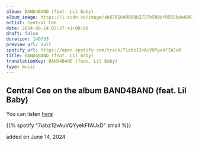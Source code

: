 ```yaml
---
album: BAND4BAND (feat. Lil Baby)
album_image: https://i.scdn.co/image/ab67616d0000b2737b588bf0555bde606f8b27c7
artist: Central Cee
date: 2024-06-14 03:27:41+00:00
draft: false
duration: 140733
preview_url: null
spotify_url: https://open.spotify.com/track/7iabz12vAuVQYyekFIWJxD
title: BAND4BAND (feat. Lil Baby)
translationKey: BAND4BAND (feat. Lil Baby)
type: music
---
```


## Central Cee on the album BAND4BAND (feat. Lil Baby)

You can listen [here](https://open.spotify.com/track/7iabz12vAuVQYyekFIWJxD)

{{% spotify "7iabz12vAuVQYyekFIWJxD" small %}}

added on June 14, 2024